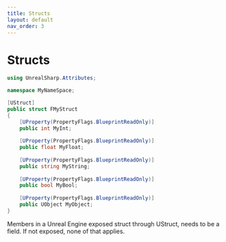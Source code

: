 ```yaml
---
title: Structs
layout: default
nav_order: 3
---
```

# Structs 

```c#
using UnrealSharp.Attributes;

namespace MyNameSpace;

[UStruct]
public struct FMyStruct
{
    [UProperty(PropertyFlags.BlueprintReadOnly)]
    public int MyInt;
    
    [UProperty(PropertyFlags.BlueprintReadOnly)]
    public float MyFloat;
    
    [UProperty(PropertyFlags.BlueprintReadOnly)]
    public string MyString;
    
    [UProperty(PropertyFlags.BlueprintReadOnly)]
    public bool MyBool;
    
    [UProperty(PropertyFlags.BlueprintReadOnly)]
    public UObject MyObject;
}
```

Members in a Unreal Engine exposed struct through UStruct, needs to be a field. If not exposed, none of that applies.